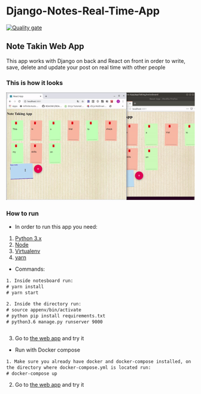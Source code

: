 # Django-Notes-Real-Time-App

[![Quality gate](https://sonarcloud.io/api/project_badges/quality_gate?project=ManuelLecaro_Django-Notes-Real-Time-App)](https://sonarcloud.io/dashboard?id=ManuelLecaro_Django-Notes-Real-Time-App)

## Note Takin Web App

This app works with Django on back and React on front in order to write, save, delete and update your post on real time with other people

### This is how it looks

![](webApp.gif)

### How to run
* In order to run this app you need:

1. [Python 3.x](https://www.python.org/downloads/)
2. [Node](https://nodejs.org/es/)
3. [Virtualenv](https://pypi.org/project/virtualenv/)
4. [yarn](https://classic.yarnpkg.com/es-ES/)

* Commands:
```
1. Inside notesboard run:
# yarn install
# yarn start
```
``` Django
2. Inside the directory run:
# source appenv/bin/activate
# python pip install requirements.txt
# python3.6 manage.py runserver 9000
```
``` Enter the app
```
3. Go to [the web app](http://localhost:3000/) and try it

* Run with Docker compose
```
1. Make sure you already have docker and docker-compose installed, on the directory where docker-compose.yml is located run:
# docker-compose up
```
2. Go to [the web app](http://localhost:3000/) and try it



